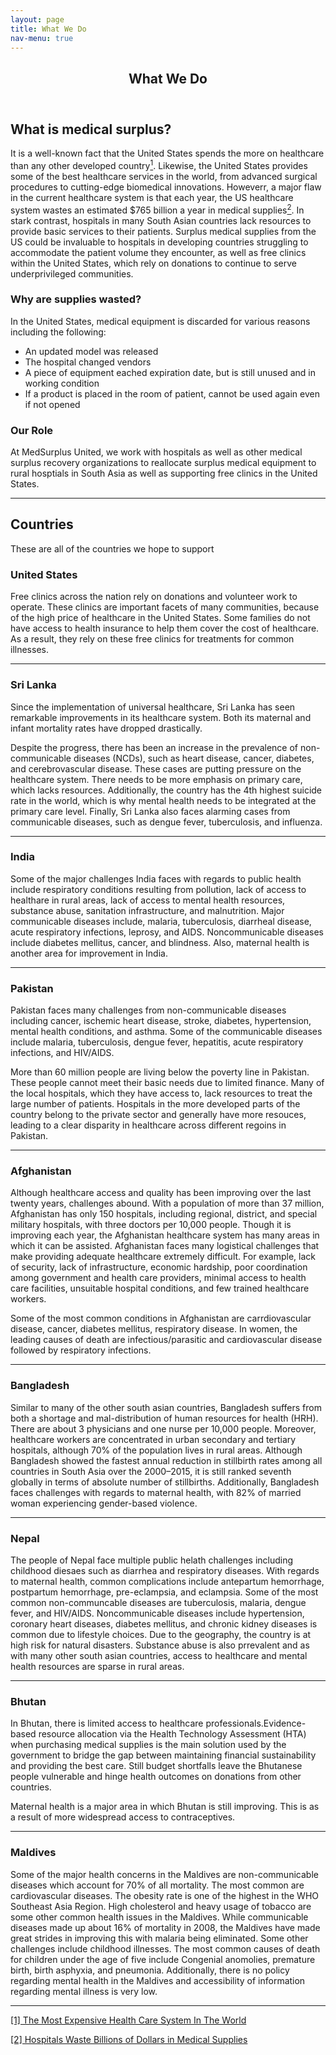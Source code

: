 ```yaml
---
layout: page
title: What We Do
nav-menu: true
---
```


<!-- Main -->
<div id="main" class="alt">

<!-- One -->
<section id="one">
	<div class="inner">
		<header class="major">
			<h1> What We Do</h1>
		</header>

<!-- Content -->
<h2 id="content">What is medical surplus?</h2>
<p> It is a well-known fact that the United States spends the more on healthcare than any other developed country<a href="#section1"><sup >1</sup></a>. Likewise, the United States provides some of the best healthcare services in the world, from advanced surgical procedures to cutting-edge biomedical innovations. Howeverr, a major flaw in the current healthcare system is that each year, the US healthcare system wastes an estimated $765 billion a year in medical supplies<a href="#section2"><sup >2</sup></a>. In stark contrast, hospitals in many South Asian countries lack resources to provide basic services to their patients. Surplus medical supplies from the US could be invaluable to hospitals in developing countries struggling to accommodate the patient volume they encounter, as well as free clinics within the United States, which rely on donations to continue to serve underprivileged communities.
</p>
<div class="row">
	<div class="6u 12u$(small)">
		<h3>Why are supplies wasted?</h3>
		<p> In the United States, medical equipment is discarded for various reasons including the following:
		<ul>
			<li>An updated model was released </li>
			<li>The hospital changed vendors</li>
			<li>A piece of equipment eached expiration date, but is still unused and in working condition</li>
			<li>If a product is placed in the room of patient, cannot be used again even if not opened</li>
		</ul>
		</p>
	</div>
	<div class="6u$ 12u$(small)">
		<h3>Our Role</h3>
		<p>At MedSurplus United, we work with hospitals as well as other medical surplus recovery organizations to reallocate surplus medical equipment to rural hosptials in South Asia as well as supporting free clinics in the United States. </p>
	</div>
</div>

<hr class="major" />

<!-- Elements -->
<h2 id="content">Countries</h2>

<p>These are all of the countries we hope to support</p>	

<!-- Text stuff -->
<h3>United States</h3>
<p>Free clinics across the nation rely on donations and volunteer work to operate. These clinics are important facets of many communities, because of the high price of healthcare in the United States. Some families do not have access to health insurance to help them cover the cost of healthcare. As a result, they rely on these free clinics for treatments for common illnesses. </p>
<hr />
<h3>Sri Lanka</h3>
<p>Since the implementation of universal healthcare, Sri Lanka has seen remarkable improvements in its healthcare system. Both its maternal and infant mortality rates have dropped drastically.</p>

<p>Despite the progress, there has been an increase in the prevalence of non-communicable diseases (NCDs), such as heart disease, cancer, diabetes, and cerebrovascular disease. These cases are putting pressure on the healthcare system. There needs to be more emphasis on primary care, which lacks resources. Additionally, the country has the 4th highest suicide rate in the world, which is why mental health needs to be integrated at the primary care level. Finally, Sri Lanka also faces alarming cases from communicable diseases, such as dengue fever, tuberculosis, and influenza.</p>
<hr />

<h3>India</h3>
Some of the major challenges India faces with regards to public health include respiratory conditions resulting from pollution, lack of access to healthare in rural areas, lack of access to mental health resources, substance abuse, sanitation infrastructure, and malnutrition. Major communicable diseases include, malaria, tuberculosis, diarrheal disease, acute respiratory infections, leprosy, and AIDS. Noncommunicable diseases include diabetes mellitus, cancer, and blindness. Also, maternal health is another area for improvement in India. 
<hr />

<h3>Pakistan</h3>

<p>Pakistan faces many challenges from non-communicable diseases including cancer, ischemic heart disease, stroke, diabetes, hypertension, mental health conditions, and asthma. Some of the communicable diseases include malaria, tuberculosis, dengue fever, hepatitis, acute respiratory infections, and HIV/AIDS.</p><p> More than 60 million people are living below the poverty line in Pakistan. These people cannot meet their basic needs due to limited finance. Many of the local hospitals, which they have access to, lack resources to treat the large number of patients. Hospitals in the more developed parts of the country belong to the private sector and generally have more resouces, leading to a clear disparity in healthcare across different regoins in Pakistan. </p>
<hr />


<h3>Afghanistan</h3>

<p>Although healthcare access and quality has been improving over the last twenty years, challenges abound. With a population of more than 37 million, Afghanistan has only 150 hospitals, including regional, district, and special military hospitals, with three doctors per 10,000 people. Though it is improving each year, the Afghanistan healthcare system has many areas in which it can be assisted. Afghanistan faces many logistical challenges that make providing adequate healthcare extremely difficult. For example, lack of security, lack of infrastructure, economic hardship, poor coordination among government and health care providers, minimal access to health care facilities, unsuitable hospital conditions, and few trained healthcare workers. 
</p>
<p>Some of the most common conditions in Afghanistan are carrdiovascular disease, cancer, diabetes mellitus, respiratory disease. In women, the leading causes of death are infectious/parasitic and cardiovascular disease followed by respiratory infections.
<hr />


<h3>Bangladesh</h3>

<p>Similar to many of the other south asian countries, Bangladesh suffers from both a shortage and mal-distribution of human resources for health (HRH).  There are about 3 physicians and one nurse per 10,000 people. Moreover, healthcare workers are concentrated in urban secondary and tertiary hospitals, although 70% of the population lives in rural areas. Although Bangladesh showed the fastest annual reduction in stillbirth rates among all countries in South Asia over the 2000–2015, it is  still ranked seventh globally in terms of absolute number of stillbirths. Additionally, Bangladesh faces challenges with regards to maternal health, with 82% of married woman experiencing gender-based violence.
  </p>
<hr />

<h3>Nepal</h3>

<p>The people of Nepal face multiple public helath challenges including childhood diesaes such as diarrhea and respiratory diseases. With regards to maternal health, common complications include antepartum hemorrhage, postpartum hemorrhage, pre-eclampsia, and eclampsia. Some of the most common non-communcable diseases are tuberculosis, malaria, dengue fever, and HIV/AIDS. Noncommunicable diseases include hypertension, coronary heart diseases, diabetes mellitus, and chronic kidney diseases is common due to lifestyle choices. Due to the geography, the country is at high risk for natural disasters. Substance abuse is also prrevalent and as with many other south asian countries, access to healthcare and mental health resources are sparse in rural areas.
</p>
<hr />

<h3>Bhutan</h3>

<p>In Bhutan, there is limited access to healthcare professionals.Evidence-based resource allocation via the Health Technology Assessment (HTA) when purchasing medical supplies is the main solution used by the government to bridge the gap between maintaining financial sustainability and providing the best care. Still budget shortfalls leave the Bhutanese people vulnerable and hinge health outcomes on donations from other countries. 

Maternal health is a major area in which Bhutan is still improving. This is as a result of more widespread access to contraceptives.
 </p>
<hr />

<h3>Maldives</h3>

<p> Some of the major health concerns in the Maldives are non-communicable diseases which account for 70% of all mortality. The most common are cardiovascular diseases. The obesity rate is one of the highest in the WHO Southeast Asia Region. High cholesterol and heavy usage of tobacco are some other common health issues in the Maldives. While communicable diseases made up about 16% of mortality in 2008, the Maldives have made great strides in improving this with malaria being eliminated. Some other challenges include childhood illnesses. The most common causes of death for children under the age of five include Congenial anomolies, premature birth, birth asphyxia, and pneumonia. Additionally, there is no policy regarding mental health in the Maldives and accessibility of information regarding mental illness is very low.

</p>
<hr />

<!-- Blockquote 
<h3>Blockquote</h3>
<blockquote>Fringilla nisl. Donec accumsan interdum nisi, quis tincidunt felis sagittis eget tempus euismod. Vestibulum ante ipsum primis in faucibus vestibulum. Blandit adipiscing eu felis iaculis volutpat ac adipiscing accumsan faucibus. Vestibulum ante ipsum primis in faucibus vestibulum. Blandit adipiscing eu felis.</blockquote> -->





<a href="https://www.hsph.harvard.edu/news/hsph-in-the-news/the-most-expensive-health-care-system-in-the-world/"><p id="section1">[1] The Most Expensive Health Care System In The World</p></a>
<a href="https://www.usnews.com/news/healthcare-of-tomorrow/articles/2017-03-09/hospitals-are-wasting-billions-of-dollars-worth-of-medical-equipment"><p id="section2">[2] Hospitals Waste Billions of Dollars in Medical Supplies</p></a>


